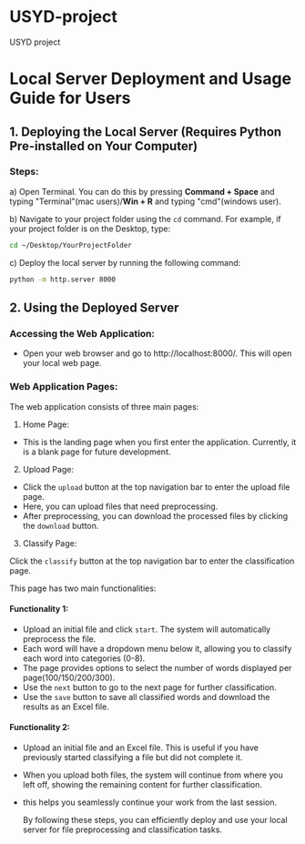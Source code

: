 # USYD-project
USYD project 


# Local Server Deployment and Usage Guide for Users

## 1. Deploying the Local Server (Requires Python Pre-installed on Your Computer)

### Steps:

a) Open Terminal. You can do this by pressing **Command + Space** and typing "Terminal"(mac users)/**Win + R** and typing "cmd"(windows user).

b) Navigate to your project folder using the `cd` command. For example, if your project folder is on the Desktop, type:

```bash
cd ~/Desktop/YourProjectFolder
```

c) Deploy the local server by running the following command:

```bash
python -m http.server 8000
```

## 2. Using the Deployed Server

### Accessing the Web Application:
- Open your web browser and go to http://localhost:8000/. This will open your local web page.

### Web Application Pages:

The web application consists of three main pages:
1. Home Page:
- This is the landing page when you first enter the application. Currently, it is a blank page for
future development.
2. Upload Page:
- Click the `upload` button at the top navigation bar to enter the upload file page.
- Here, you can upload files that need preprocessing.
- After preprocessing, you can download the processed files by clicking the `download` button.
3. Classify Page:
  
Click the `classify` button at the top navigation bar to enter the classification page.

This page has two main functionalities:
#### Functionality 1:
- Upload an initial file and click `start`. The system will automatically preprocess the file.
- Each word will have a dropdown menu below it, allowing you to classify each word into categories (0-8).
- The page provides options to select the number of words displayed per page(100/150/200/300).
- Use the `next` button to go to the next page for further classification.
- Use the `save` button to save all classified words and download the results as an Excel file.

#### Functionality 2:
- Upload an initial file and an Excel file. This is useful if you have previously started classifying a file but did not complete it.
- When you upload both files, the system will continue from where you left off, showing the remaining content for further classification.
- this helps you seamlessly continue your work from the last session.

  By following these steps, you can efficiently deploy and use your local server for file preprocessing and classification tasks.
